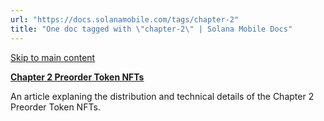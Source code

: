 ```yaml
---
url: "https://docs.solanamobile.com/tags/chapter-2"
title: "One doc tagged with \"chapter-2\" | Solana Mobile Docs"
---
```


[Skip to main content](https://docs.solanamobile.com/tags/chapter-2#__docusaurus_skipToContent_fallback)

[**Chapter 2 Preorder Token NFTs**](https://docs.solanamobile.com/getting-started/chapter2-preorder-token)

An article explaning the distribution and technical details of the Chapter 2 Preorder Token NFTs.